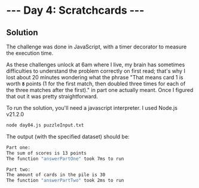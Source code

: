 # --- Day 4: Scratchcards ---

## Solution

The challenge was done in JavaScript, with a timer decorator to measure the execution time.

As these challenges unlock at 6am where I live, my brain has sometimes difficulties to understand the problem correctly on first read; that's why I lost about 20 minutes wondering what the phrase "That means card 1 is worth **```8```** points (1 for the first match, then doubled three times for each of the three matches after the first)." in part one actually meant. Once I figured that out it was pretty straightforward.

To run the solution, you'll need a javascript interpreter. I used Node.js v21.2.0

```zsh
node day04.js puzzleInput.txt
```

The output (with the specified dataset) should be:

```zsh
Part one:
The sum of scores is 13 points
The function "answerPartOne" took 7ms to run

Part two:
The amount of cards in the pile is 30
The function "answerPartTwo" took 2ms to run
```
